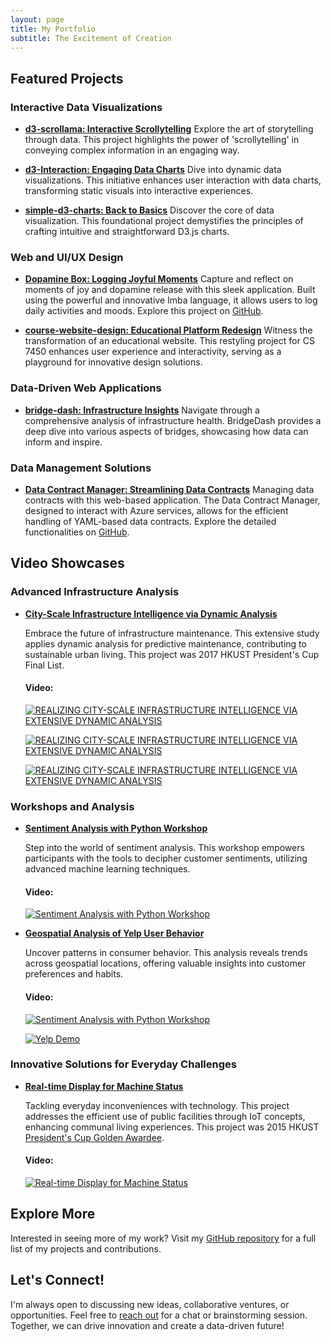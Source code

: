 ```yaml
---
layout: page
title: My Portfolio
subtitle: The Excitement of Creation
---
```

<!-- ## Featured Products -->


## Featured Projects

### Interactive Data Visualizations
- **[d3-scrollama: Interactive Scrollytelling](https://cynthialmy.github.io/d3-scrollama/)**
  Explore the art of storytelling through data. This project highlights the power of 'scrollytelling' in conveying complex information in an engaging way.

- **[d3-Interaction: Engaging Data Charts](https://cynthialmy.github.io/d3-Interaction/)**
  Dive into dynamic data visualizations. This initiative enhances user interaction with data charts, transforming static visuals into interactive experiences.

- **[simple-d3-charts: Back to Basics](https://cynthialmy.github.io/simple-d3-charts/)**
  Discover the core of data visualization. This foundational project demystifies the principles of crafting intuitive and straightforward D3.js charts.

### Web and UI/UX Design

- **[Dopamine Box: Logging Joyful Moments](https://cynthialmy.github.io/imba-habit/)**
  Capture and reflect on moments of joy and dopamine release with this sleek application. Built using the powerful and innovative Imba language, it allows users to log daily activities and moods. Explore this project on [GitHub](https://github.com/cynthialmy/imba-habit/).

- **[course-website-design: Educational Platform Redesign](https://cynthialmy.github.io/course-website-design/)**
  Witness the transformation of an educational website. This restyling project for CS 7450 enhances user experience and interactivity, serving as a playground for innovative design solutions.

### Data-Driven Web Applications
- **[bridge-dash: Infrastructure Insights](https://bridge-dash-90f35a395f88.herokuapp.com/)**
  Navigate through a comprehensive analysis of infrastructure health. BridgeDash provides a deep dive into various aspects of bridges, showcasing how data can inform and inspire.

### Data Management Solutions
- **[Data Contract Manager: Streamlining Data Contracts](https://data-contract-manager.azurewebsites.net/)**
  Managing data contracts with this web-based application. The Data Contract Manager, designed to interact with Azure services, allows for the efficient handling of YAML-based data contracts. Explore the detailed functionalities on [GitHub](https://github.com/volvo-cars/data-contract-manager).

## Video Showcases

### Advanced Infrastructure Analysis
- **[City-Scale Infrastructure Intelligence via Dynamic Analysis](resources/2017-POSTER-FYP.pdf)**

  Embrace the future of infrastructure maintenance. This extensive study applies dynamic analysis for predictive maintenance, contributing to sustainable urban living. This project was 2017 HKUST President's Cup Final List.

  #### Video:

  [![REALIZING CITY-SCALE INFRASTRUCTURE INTELLIGENCE VIA EXTENSIVE DYNAMIC ANALYSIS](https://img.youtube.com/vi/xRT6hPYlndc/0.jpg)](https://www.youtube.com/watch?v=xRT6hPYlndc)

  [![REALIZING CITY-SCALE INFRASTRUCTURE INTELLIGENCE VIA EXTENSIVE DYNAMIC ANALYSIS](https://img.youtube.com/vi/cpcj_DlfkNQ/0.jpg)](https://www.youtube.com/watch?v=cpcj_DlfkNQ)

  [![REALIZING CITY-SCALE INFRASTRUCTURE INTELLIGENCE VIA EXTENSIVE DYNAMIC ANALYSIS](https://img.youtube.com/vi/zTncLSXekfI/0.jpg)](https://www.youtube.com/watch?v=zTncLSXekfI)

### Workshops and Analysis
- **[Sentiment Analysis with Python Workshop](https://github.com/cynthialmy/Sentiment-Analysis-with-Scikit-learn)**

  Step into the world of sentiment analysis. This workshop empowers participants with the tools to decipher customer sentiments, utilizing advanced machine learning techniques.

  #### Video:

  [![Sentiment Analysis with Python Workshop](https://img.youtube.com/vi/ywkblnkrr2k/0.jpg)](https://www.youtube.com/watch?v=ywkblnkrr2k)


- **[Geospatial Analysis of Yelp User Behavior](https://github.com/cynthialmy/Geospatial_Analysis_for_Yelp_User_Behaviour/blob/main/team010poster.pdf)**

  Uncover patterns in consumer behavior. This analysis reveals trends across geospatial locations, offering valuable insights into customer preferences and habits.

  #### Video:

  [![Sentiment Analysis with Python Workshop](https://img.youtube.com/vi/0bh1kNOlYd8/0.jpg)](https://www.youtube.com/watch?v=0bh1kNOlYd8)

  [![Yelp Demo](https://img.youtube.com/vi/cZWj-torlqY/0.jpg)](https://www.youtube.com/watch?v=cZWj-torlqY)

### Innovative Solutions for Everyday Challenges
- **[Real-time Display for Machine Status](resources/2015-poster-president-cup.pdf)**

  Tackling everyday inconveniences with technology. This project addresses the efficient use of public facilities through IoT concepts, enhancing communal living experiences. This project was 2015 HKUST [President's Cup Golden Awardee](https://www.ce.ust.hk/news/gold-award-2014-2015-presidents-cup).

  #### Video:

  [![Real-time Display for Machine Status](https://img.youtube.com/vi/c284vsNPz00/0.jpg)](https://www.youtube.com/watch?v=c284vsNPz00)

## Explore More

Interested in seeing more of my work? Visit my [GitHub repository](https://github.com/cynthialmy) for a full list of my projects and contributions.

## Let's Connect!

I'm always open to discussing new ideas, collaborative ventures, or opportunities. Feel free to [reach out](mailto:cynthialmy@gmail.com) for a chat or brainstorming session. Together, we can drive innovation and create a data-driven future!
